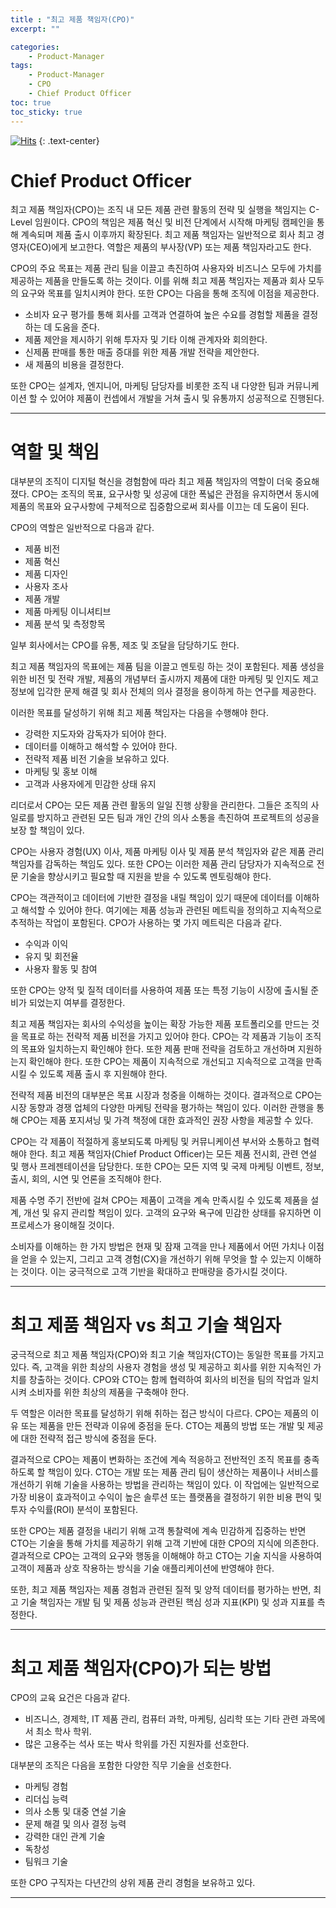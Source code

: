 ```yaml
---
title : "최고 제품 책임자(CPO)"
excerpt: ""

categories:
    - Product-Manager
tags:
    - Product-Manager
    - CPO
    - Chief Product Officer
toc: true
toc_sticky: true
---
```


[![Hits](https://hits.seeyoufarm.com/api/count/incr/badge.svg?url=https%3A%2F%2Fsanghyuk.dev%2Fproduct-manager%2F6%2F&count_bg=%23555555&title_bg=%230581A6&icon=&icon_color=%23E7E7E7&title=hits&edge_flat=false)](https://hits.seeyoufarm.com)
{: .text-center}

# Chief Product Officer

최고 제품 책임자(CPO)는 조직 내 모든 제품 관련 활동의 전략 및 실행을 책임지는 C-Level 임원이다. CPO의 책임은 제품 혁신 및 비전 단계에서 시작해 마케팅 캠페인을 통해 계속되며 제품 출시 이후까지 확장된다. 최고 제품 책임자는 일반적으로 회사 최고 경영자(CEO)에게 보고한다. 역할은 제품의 부사장(VP) 또는 제품 책임자라고도 한다.

CPO의 주요 목표는 제품 관리 팀을 이끌고 촉진하여 사용자와 비즈니스 모두에 가치를 제공하는 제품을 만들도록 하는 것이다. 이를 위해 최고 제품 책임자는 제품과 회사 모두의 요구와 목표를 일치시켜야 한다. 또한 CPO는 다음을 통해 조직에 이점을 제공한다.

- 소비자 요구 평가를 통해 회사를 고객과 연결하여 높은 수요를 경험할 제품을 결정하는 데 도움을 준다.
- 제품 제안을 제시하기 위해 투자자 및 기타 이해 관계자와 회의한다.
- 신제품 판매를 통한 매출 증대를 위한 제품 개발 전략을 제안한다.
- 새 제품의 비용을 결정한다.

또한 CPO는 설계자, 엔지니어, 마케팅 담당자를 비롯한 조직 내 다양한 팀과 커뮤니케이션 할 수 있어야 제품이 컨셉에서 개발을 거쳐 출시 및 유통까지 성공적으로 진행된다.

---

# 역할 및 책임

대부분의 조직이 디지털 혁신을 경험함에 따라 최고 제품 책임자의 역할이 더욱 중요해졌다. CPO는 조직의 목표, 요구사항 및 성공에 대한 폭넓은 관점을 유지하면서 동시에 제품의 목표와 요구사항에 구체적으로 집중함으로써 회사를 이끄는 데 도움이 된다.

CPO의 역할은 일반적으로 다음과 같다.

- 제품 비전
- 제품 혁신
- 제품 디자인
- 사용자 조사
- 제품 개발
- 제품 마케팅 이니셔티브
- 제품 분석 및 측정항목

일부 회사에서는 CPO를 유통, 제조 및 조달을 담당하기도 한다.

최고 제품 책임자의 목표에는 제품 팀을 이끌고 멘토링 하는 것이 포함된다. 제품 생성을 위한 비전 및 전략 개발, 제품의 개념부터 출시까지 제품에 대한 마케팅 및 인지도 제고 정보에 입각한 문제 해결 및 회사 전체의 의사 결정을 용이하게 하는 연구를 제공한다. 

이러한 목표를 달성하기 위해 최고 제품 책임자는 다음을 수행해야 한다.

- 강력한 지도자와 감독자가 되어야 한다.
- 데이터를 이해하고 해석할 수 있어야 한다.
- 전략적 제품 비전 기술을 보유하고 있다.
- 마케팅 및 홍보 이해
- 고객과 사용자에게 민감한 상태 유지

리더로서 CPO는 모든 제품 관련 활동의 일일 진행 상황을 관리한다. 그들은 조직의 사일로를 방지하고 관련된 모든 팀과 개인 간의 의사 소통을 촉진하여 프로젝트의 성공을 보장 할 책임이 있다.

CPO는 사용자 경험(UX) 이사, 제품 마케팅 이사 및 제품 분석 책임자와 같은 제품 관리 책임자를 감독하는 책임도 있다. 또한 CPO는 이러한 제품 관리 담당자가 지속적으로 전문 기술을 향상시키고 필요할 때 지원을 받을 수 있도록 멘토링해야 한다.

CPO는 객관적이고 데이터에 기반한 결정을 내릴 책임이 있기 때문에 데이터를 이해하고 해석할 수 있어야 한다. 여기에는 제품 성능과 관련된 메트릭을 정의하고 지속적으로 추적하는 작업이 포함된다. CPO가 사용하는 몇 가지 메트릭은 다음과 같다.

- 수익과 이익
- 유지 및 회전율
- 사용자 활동 및 참여

또한 CPO는 양적 및 질적 데이터를 사용하여 제품 또는 특정 기능이 시장에 출시될 준비가 되었는지 여부를 결정한다.

최고 제품 책임자는 회사의 수익성을 높이는 확장 가능한 제품 포트폴리오를 만드는 것을 목표로 하는 전략적 제품 비전을 가지고 있어야 한다. CPO는 각 제품과 기능이 조직의 목표와 일치하는지 확인해야 한다. 또한 제품 판매 전략을 검토하고 개선하며 지원하는지 확인해야 한다. 또한 CPO는 제품이 지속적으로 개선되고 지속적으로 고객을 만족시킬 수 있도록 제품 출시 후 지원해야 한다.

전략적 제품 비전의 대부분은 목표 시장과 청중을 이해하는 것이다. 결과적으로 CPO는 시장 동향과 경쟁 업체의 다양한 마케팅 전략을 평가하는 책임이 있다. 이러한 관행을 통해 CPO는 제품 포지셔닝 및 가격 책정에 대한 효과적인 권장 사항을 제공할 수 있다.

CPO는 각 제품이 적절하게 홍보되도록 마케팅 및 커뮤니케이션 부서와 소통하고 협력해야 한다. 최고 제품 책임자(Chief Product Officer)는 모든 제품 전시회, 관련 연설 및 행사 프레젠테이션을 담당한다. 또한 CPO는 모든 지역 및 국제 마케팅 이벤트, 정보, 출시, 회의, 시연 및 언론을 조직해야 한다.

제품 수명 주기 전반에 걸쳐 CPO는 제품이 고객을 계속 만족시킬 수 있도록 제품을 설계, 개선 및 유지 관리할 책임이 있다. 고객의 요구와 욕구에 민감한 상태를 유지하면 이 프로세스가 용이해질 것이다.

소비자를 이해하는 한 가지 방법은 현재 및 잠재 고객을 만나 제품에서 어떤 가치나 이점을 얻을 수 있는지, 그리고 고객 경험(CX)을 개선하기 위해 무엇을 할 수 있는지 이해하는 것이다. 이는 궁극적으로 고객 기반을 확대하고 판매량을 증가시킬 것이다.

---

# 최고 제품 책임자 vs 최고 기술 책임자

궁극적으로 최고 제품 책임자(CPO)와 최고 기술 책임자(CTO)는 동일한 목표를 가지고 있다. 즉, 고객을 위한 최상의 사용자 경험을 생성 및 제공하고 회사를 위한 지속적인 가치를 창출하는 것이다. CPO와 CTO는 함께 협력하여 회사의 비전을 팀의 작업과 일치시켜 소비자를 위한 최상의 제품을 구축해야 한다. 

두 역할은 이러한 목표를 달성하기 위해 취하는 접근 방식이 다르다. CPO는 제품의 이유 또는 제품을 만든 전략과 이유에 중점을 둔다. CTO는 제품의 방법 또는 개발 및 제공에 대한 전략적 접근 방식에 중점을 둔다.

결과적으로 CPO는 제품이 변화하는 조건에 계속 적응하고 전반적인 조직 목표를 충족하도록 할 책임이 있다. CTO는 개발 또는 제품 관리 팀이 생산하는 제품이나 서비스를 개선하기 위해 기술을 사용하는 방법을 관리하는 책임이 있다. 이 작업에는 일반적으로 가장 비용이 효과적이고 수익이 높은 솔루션 또는 플랫폼을 결정하기 위한 비용 편익 및 투자 수익률(ROI) 분석이 포함된다.

또한 CPO는 제품 결정을 내리기 위해 고객 통찰력에 계속 민감하게 집중하는 반면 CTO는 기술을 통해 가치를 제공하기 위해 고객 기반에 대한 CPO의 지식에 의존한다. 결과적으로 CPO는 고객의 요구와 행동을 이해해야 하고 CTO는 기술 지식을 사용하여 고객이 제품과 상호 작용하는 방식을 기술 애플리케이션에 반영해야 한다. 

또한, 최고 제품 책임자는 제품 경험과 관련된 질적 및 양적 데이터를 평가하는 반면, 최고 기술 책임자는 개발 팀 및 제품 성능과 관련된 핵심 성과 지표(KPI) 및 성과 지표를 측정한다.

---

# 최고 제품 책임자(CPO)가 되는 방법

CPO의 교육 요건은 다음과 같다.

- 비즈니스, 경제학, IT 제품 관리, 컴퓨터 과학, 마케팅, 심리학 또는 기타 관련 과목에서 최소 학사 학위.
- 많은 고용주는 석사 또는 박사 학위를 가진 지원자를 선호한다.
  
대부분의 조직은 다음을 포함한 다양한 직무 기술을 선호한다.

- 마케팅 경험
- 리더십 능력
- 의사 소통 및 대중 연설 기술
- 문제 해결 및 의사 결정 능력
- 강력한 대인 관계 기술
- 독창성
- 팀워크 기술

또한 CPO 구직자는 다년간의 상위 제품 관리 경험을 보유하고 있다.

---
